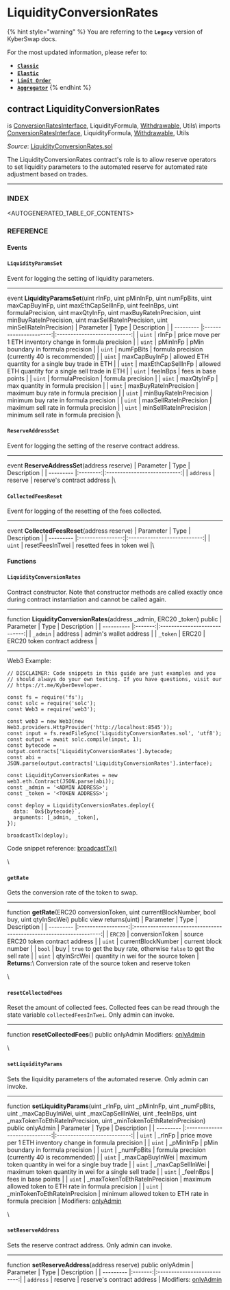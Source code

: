 # LiquidityConversionRates

{% hint style="warning" %}
You are referring to the **`Legacy`** version of KyberSwap docs.

For the most updated information, please refer to:

* [**`Classic`**](broken-reference)
* [**`Elastic`**](../../kyberswap-elastic/)
* [**`Limit Order`**](../../../../kyberswap-solutions/limit-order/)
* [**`Aggregator`**](../../../../kyberswap-solutions/kyberswap-aggregator/)
{% endhint %}

## contract LiquidityConversionRates

is [ConversionRatesInterface](https://docs.kyberswap.com/Legacy/api-abi/core-smart-contracts/api\_abi-conversionratesinterface.md), LiquidityFormula, [Withdrawable](https://docs.kyberswap.com/Legacy/api-abi/core-smart-contracts/api\_abi-withdrawable.md), Utils\ imports [ConversionRatesInterface](https://docs.kyberswap.com/Legacy/api-abi/core-smart-contracts/api\_abi-conversionratesinterface.md), LiquidityFormula, [Withdrawable](https://docs.kyberswap.com/Legacy/api-abi/core-smart-contracts/api\_abi-withdrawable.md), Utils

_Source_: [LiquidityConversionRates.sol](https://github.com/KyberNetwork/smart-contracts/blob/master/contracts/reserves/aprConversionRate/LiquidityConversionRates.sol)

The LiquidityConversionRates contract's role is to allow reserve operators to set liquidity parameters to the automated reserve for automated rate adjustment based on trades.

***

### INDEX[​](https://docs.kyberswap.com/Legacy/api-abi/core-smart-contracts/api\_abi-liquidityconversionrates#index) <a href="#index" id="index"></a>

\<AUTOGENERATED\_TABLE\_OF\_CONTENTS>

### REFERENCE[​](https://docs.kyberswap.com/Legacy/api-abi/core-smart-contracts/api\_abi-liquidityconversionrates#reference) <a href="#reference" id="reference"></a>

#### Events[​](https://docs.kyberswap.com/Legacy/api-abi/core-smart-contracts/api\_abi-liquidityconversionrates#events) <a href="#events" id="events"></a>

#### `LiquidityParamsSet`[​](https://docs.kyberswap.com/Legacy/api-abi/core-smart-contracts/api\_abi-liquidityconversionrates#liquidityparamsset) <a href="#liquidityparamsset" id="liquidityparamsset"></a>

Event for logging the setting of liquidity parameters.

***

event **LiquidityParamsSet**(uint rInFp, uint pMinInFp, uint numFpBits, uint maxCapBuyInFp, uint maxEthCapSellInFp, uint feeInBps, uint formulaPrecision, uint maxQtyInFp, uint maxBuyRateInPrecision, uint minBuyRateInPrecision, uint maxSellRateInPrecision, uint minSellRateInPrecision) | Parameter | Type | Description | | --------- |:----------------------:|:---------------------------:| | `uint` | rInFp | price move per 1 ETH inventory change in formula precision | | `uint` | pMinInFp | pMin boundary in formula precision | | `uint` | numFpBits | formula precision (currently 40 is recommended) | | `uint` | maxCapBuyInFp | allowed ETH quantity for a single buy trade in ETH | | `uint` | maxEthCapSellInFp | allowed ETH quantity for a single sell trade in ETH | | `uint` | feeInBps | fees in base points | | `uint` | formulaPrecision | formula precision | | `uint` | maxQtyInFp | max quantity in formula precision | | `uint` | maxBuyRateInPrecision | maximum buy rate in formula precision | | `uint` | minBuyRateInPrecision | minimum buy rate in formula precision | | `uint` | maxSellRateInPrecision | maximum sell rate in formula precision | | `uint` | minSellRateInPrecision | minimum sell rate in formula precision |\


#### `ReserveAddressSet`[​](https://docs.kyberswap.com/Legacy/api-abi/core-smart-contracts/api\_abi-liquidityconversionrates#reserveaddressset) <a href="#reserveaddressset" id="reserveaddressset"></a>

Event for logging the setting of the reserve contract address.

***

event **ReserveAddressSet**(address reserve) | Parameter | Type | Description | | --------- |:--------:|:---------------------------:| | `address` | reserve | reserve's contract address |\


#### `CollectedFeesReset`[​](https://docs.kyberswap.com/Legacy/api-abi/core-smart-contracts/api\_abi-liquidityconversionrates#collectedfeesreset) <a href="#collectedfeesreset" id="collectedfeesreset"></a>

Event for logging of the resetting of the fees collected.

***

event **CollectedFeesReset**(address reserve) | Parameter | Type | Description | | --------- |:----------------:|:---------------------------:| | `uint` | resetFeesInTwei | resetted fees in token wei |\


#### Functions[​](https://docs.kyberswap.com/Legacy/api-abi/core-smart-contracts/api\_abi-liquidityconversionrates#functions) <a href="#functions" id="functions"></a>

#### `LiquidityConversionRates`[​](https://docs.kyberswap.com/Legacy/api-abi/core-smart-contracts/api\_abi-liquidityconversionrates#liquidityconversionrates) <a href="#liquidityconversionrates" id="liquidityconversionrates"></a>

Contract constructor. Note that constructor methods are called exactly once during contract instantiation and cannot be called again.

***

function **LiquidityConversionRates**(address \_admin, ERC20 \_token) public | Parameter | Type | Description | | ---------- |:-------:|:----------------------------:| | `_admin` | address | admin's wallet address | | `_token` | ERC20 | ERC20 token contract address |

***

Web3 Example:

```
// DISCLAIMER: Code snippets in this guide are just examples and you
// should always do your own testing. If you have questions, visit our
// https://t.me/KyberDeveloper.

const fs = require('fs');
const solc = require('solc');
const Web3 = require('web3');

const web3 = new Web3(new Web3.providers.HttpProvider('http://localhost:8545'));
const input = fs.readFileSync('LiquidityConversionRates.sol', 'utf8');
const output = await solc.compile(input, 1);
const bytecode = output.contracts['LiquidityConversionRates'].bytecode;
const abi = JSON.parse(output.contracts['LiquidityConversionRates'].interface);

const LiquidityConversionRates = new web3.eth.Contract(JSON.parse(abi));
const _admin = '<ADMIN ADDRESS>';
const _token = '<TOKEN ADDRESS>';

const deploy = LiquidityConversionRates.deploy({
  data: `0x${bytecode}`,
  arguments: [_admin, _token],
});

broadcastTx(deploy);
```

Code snippet reference: [broadcastTx()](https://docs.kyberswap.com/Legacy/api-abi/core-smart-contracts/api\_abi-web3.md#broadcasting-transactions)

\


#### `getRate`[​](https://docs.kyberswap.com/Legacy/api-abi/core-smart-contracts/api\_abi-liquidityconversionrates#getrate) <a href="#getrate" id="getrate"></a>

Gets the conversion rate of the token to swap.

***

function **getRate**(ERC20 conversionToken, uint currentBlockNumber, bool buy, uint qtyInSrcWei) public view returns(uint) | Parameter | Type | Description | | --------- |:------------------:|:------------------------------------------------------------------:| | `ERC20` | conversionToken | source ERC20 token contract address | | `uint` | currentBlockNumber | current block number | | `bool` | buy | `true` to get the buy rate, otherwise `false` to get the sell rate | | `uint` | qtyInSrcWei | quantity in wei for the source token | **Returns:**\ Conversion rate of the source token and reserve token

\


#### `resetCollectedFees`[​](https://docs.kyberswap.com/Legacy/api-abi/core-smart-contracts/api\_abi-liquidityconversionrates#resetcollectedfees) <a href="#resetcollectedfees" id="resetcollectedfees"></a>

Reset the amount of collected fees. Collected fees can be read through the state variable `collectedFeesInTwei`. Only admin can invoke.

***

function **resetCollectedFees**() public onlyAdmin Modifiers: [onlyAdmin](https://docs.kyberswap.com/Legacy/api-abi/core-smart-contracts/api\_abi-permissiongroups.md#onlyadmin)

\


#### `setLiquidityParams`[​](https://docs.kyberswap.com/Legacy/api-abi/core-smart-contracts/api\_abi-liquidityconversionrates#setliquidityparams) <a href="#setliquidityparams" id="setliquidityparams"></a>

Sets the liquidity parameters of the automated reserve. Only admin can invoke.

***

function **setLiquidityParams**(uint \_rInFp, uint \_pMinInFp, uint \_numFpBits, uint \_maxCapBuyInWei, uint \_maxCapSellInWei, uint \_feeInBps, uint \_maxTokenToEthRateInPrecision, uint \_minTokenToEthRateInPrecision) public onlyAdmin | Parameter | Type | Description | | --------- |:-----------------------------:|:---------------------------:| | `uint` | \_rInFp | price move per 1 ETH inventory change in formula precision | | `uint` | \_pMinInFp | pMin boundary in formula precision | | `uint` | \_numFpBits | formula precision (currently 40 is recommended) | | `uint` | \_maxCapBuyInWei | maximum token quantity in wei for a single buy trade | | `uint` | \_maxCapSellInWei | maximum token quantity in wei for a single sell trade | | `uint` | \_feeInBps | fees in base points | | `uint` | \_maxTokenToEthRateInPrecision | maximum allowed token to ETH rate in formula precision | | `uint` | \_minTokenToEthRateInPrecision | minimum allowed token to ETH rate in formula precision | Modifiers: [onlyAdmin](https://docs.kyberswap.com/Legacy/api-abi/core-smart-contracts/api\_abi-permissiongroups.md#onlyadmin)

\


#### `setReserveAddress`[​](https://docs.kyberswap.com/Legacy/api-abi/core-smart-contracts/api\_abi-liquidityconversionrates#setreserveaddress) <a href="#setreserveaddress" id="setreserveaddress"></a>

Sets the reserve contract address. Only admin can invoke.

***

function **setReserveAddress**(address reserve) public onlyAdmin | Parameter | Type | Description | | --------- |:-------:|:---------------------------:| | `address` | reserve | reserve's contract address | Modifiers: [onlyAdmin](https://docs.kyberswap.com/Legacy/api-abi/core-smart-contracts/api\_abi-permissiongroups.md#onlyadmin)
